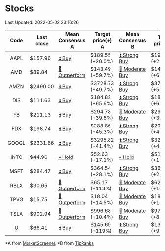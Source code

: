 # Stocks
Last Updated: 2022-05-02 23:16:26

|Code|Last close|Mean Consensus A|Target price(+) A|Mean Consensus B|Target price(+) B|
|:--:|-|-|-|-|-|
|AAPL|$157.96|[⏫ Buy](https://m.marketscreener.com/quote/stock/-4849/)|$189.55 (+20.0%)|[⏫ Strong Buy](https://www.tipranks.com/stocks/aapl/forecast)|$191.04 (+22.62%)|
|AMD|$89.84|[🔼 Outperform](https://m.marketscreener.com/quote/stock/-19475876/)|$143.49 (+59.7%)|[🔼 Moderate Buy](https://www.tipranks.com/stocks/amd/forecast)|$145.23 (+64.70%)|
|AMZN|$2490.00|[⏫ Buy](https://m.marketscreener.com/quote/stock/-12864605/)|$3728.73 (+49.7%)|[⏫ Strong Buy](https://www.tipranks.com/stocks/amzn/forecast)|$3703.95 (+52.64%)|
|DIS|$111.63|[⏫ Buy](https://m.marketscreener.com/quote/stock/-4842/)|$184.82 (+65.6%)|[⏫ Strong Buy](https://www.tipranks.com/stocks/dis/forecast)|$184.95 (+64.78%)|
|FB|$211.13|[⏫ Buy](https://m.marketscreener.com/quote/stock/-10547141/)|$294.78 (+39.6%)|[🔼 Moderate Buy](https://www.tipranks.com/stocks/fb/forecast)|$294.33 (+39.41%)|
|FDX|$198.74|[⏫ Buy](https://m.marketscreener.com/quote/stock/-12585/)|$288.86 (+45.3%)|[⏫ Strong Buy](https://www.tipranks.com/stocks/fdx/forecast)|$290.68 (+46.26%)|
|GOOGL|$2331.66|[⏫ Buy](https://m.marketscreener.com/quote/stock/-24203373/)|$3295.82 (+41.4%)|[⏫ Strong Buy](https://www.tipranks.com/stocks/googl/forecast)|$3297.36 (+44.28%)|
|INTC|$44.96|[⏸ Hold](https://m.marketscreener.com/quote/stock/-4829/)|$52.63 (+17.1%)|[⏸ Hold](https://www.tipranks.com/stocks/intc/forecast)|$51.10 (+17.23%)|
|MSFT|$284.47|[⏫ Buy](https://m.marketscreener.com/quote/stock/-4835/)|$364.54 (+28.1%)|[⏫ Strong Buy](https://www.tipranks.com/stocks/msft/forecast)|$363.09 (+27.64%)|
|RBLX|$30.65|[🔼 Outperform](https://m.marketscreener.com/quote/stock/-117793644/)|$65.17 (+113%)|[🔼 Moderate Buy](https://www.tipranks.com/stocks/rblx/forecast)|$62.14 (+102.74%)|
|TPVG|$15.75|[🔼 Outperform](https://m.marketscreener.com/quote/stock/-15933327/)|$18.04 (+14.5%)|[🔼 Moderate Buy](https://www.tipranks.com/stocks/tpvg/forecast)|$18.25 (+15.87%)|
|TSLA|$902.94|[🔼 Outperform](https://m.marketscreener.com/quote/stock/-6344549/)|$996.68 (+10.4%)|[🔼 Moderate Buy](https://www.tipranks.com/stocks/tsla/forecast)|$975.50 (+8.04%)|
|U|$66.41|[⏫ Buy](https://m.marketscreener.com/quote/stock/-112492634/)|$145.69 (+119%)|[⏫ Strong Buy](https://www.tipranks.com/stocks/u/forecast)|$131.25 (+91.19%)|


*A from [MarketScreener](https://www.marketscreener.com), *B from [TipRanks](https://www.tipranks.com)

